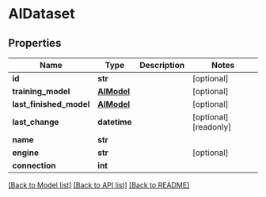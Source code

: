 # AIDataset

## Properties

Name | Type | Description | Notes
------------ | ------------- | ------------- | -------------
**id** | **str** |  | [optional] 
**training_model** | [**AIModel**](AIModel.md) |  | [optional] 
**last_finished_model** | [**AIModel**](AIModel.md) |  | [optional] 
**last_change** | **datetime** |  | [optional] [readonly] 
**name** | **str** |  | 
**engine** | **str** |  | [optional] 
**connection** | **int** |  | 

[[Back to Model list]](../#documentation-for-models) [[Back to API list]](../#documentation-for-api-endpoints) [[Back to README]](../)


